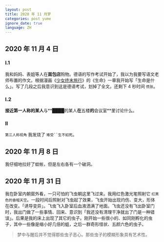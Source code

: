 ```yaml
---
layout: post
title: 2020 年 11 月梦
categories: post yume
ignore_date: true
language: ZH
---
```

## 2020 年 11 月 4 日

### I.1

我和妈妈、表姐等人在**面包店**购物。德语的写作考试开始了，我以为我要写语文老师布置的作文。根据漫画《[少女终末旅行](https://zh.wikipedia.org/zh-cn/%E5%B0%91%E5%A5%B3%E7%B5%82%E6%9C%AB%E6%97%85%E8%A1%8C)》的《生命》一章我开始写「生命是什么」。写了几段之后我意识到这是德语考试，划掉了全文。还剩下 4 秒时间 `慌张`。

### I.2

**接近第一人称的某人**与**████的某人**在**五楼**的**会议室**里讨论什么。

### II

`第三人称视角` 我发烧了 `难受``生不如死`。

## 2020 年 11 月 8 日

我仔细地拉好了蚊帐，但是左右各有一个破洞。

## 2020 年 11 月 31 日

我在卧室内朝窗外看，一只可怕的飞虫朝这里飞过来。我用红色激光笔照射它 `红黑色的昏暗天空`。一段时间后照射对飞虫起了效果，飞虫开始出现灼伤、变大，形体在改变。「诱导变异」。飞虫飞入卧室后血液洒满了地面。飞虫还没有飞出卧室门时，我出门做了一些事情、回来、意识到「我还没有清理干净就出了门是一种错误」。后果是我的床上出现了其它的虫子。刚开始一些很小的、如同刚孵化的虫子，其中一些像是缩小好几倍的蛆，之后一群奇形怪状、五颜六色的虫子。

> 梦中与醒后并不觉得那些虫子恶心。那些虫子的模糊形象具有艺术性。
